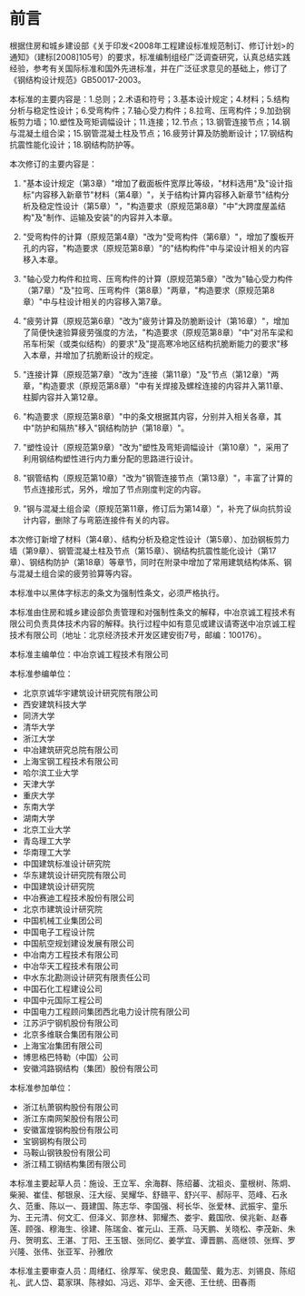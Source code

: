 # 前言

根据住房和城乡建设部《关于印发<2008年工程建设标准规范制订、修订计划>的通知》（建标[2008]105号）的要求，标准编制组经广泛调查研究，认真总结实践经验，参考有关国际标准和国外先进标准，并在广泛征求意见的基础上，修订了《钢结构设计规范》GB50017-2003。

本标准的主要内容是：1.总则；2.术语和符号；3.基本设计规定；4.材料；5.结构分析与稳定性设计；6.受弯构件；7.轴心受力构件；8.拉弯、压弯构件；9.加劲钢板剪力墙；10.塑性及弯矩调幅设计；11.连接；12.节点；13.钢管连接节点；14.钢与混凝土组合梁；15.钢管混凝土柱及节点；16.疲劳计算及防脆断设计；17.钢结构抗震性能化设计；18.钢结构防护等。

本次修订的主要内容是：

1. "基本设计规定（第3章）"增加了截面板件宽厚比等级，"材料选用"及"设计指标"内容移入新章节"材料（第4章）"，关于结构计算内容移入新章节"结构分析及稳定性设计（第5章）"，"构造要求（原规范第8章）"中"大跨度屋盖结构"及"制作、运输及安装"的内容并入本章。

2. "受弯构件的计算（原规范第4章）"改为"受弯构件（第6章）"，增加了腹板开孔的内容，"构造要求（原规范第8章）"的"结构构件"中与梁设计相关的内容移入本章。

3. "轴心受力构件和拉弯、压弯构件的计算（原规范第5章）"改为"轴心受力构件（第7章）"及"拉弯、压弯构件（第8章）"两章，"构造要求（原规范第8章）"中与柱设计相关的内容移入第7章。

4. "疲劳计算（原规范第6章）"改为"疲劳计算及防脆断设计（第16章）"，增加了简便快速验算疲劳强度的方法，"构造要求（原规范第8章）"中"对吊车梁和吊车桁架（或类似结构）的要求"及"提高寒冷地区结构抗脆断能力的要求"移入本章，并增加了抗脆断设计的规定。

5. "连接计算（原规范第7章）"改为"连接（第11章）"及"节点（第12章）"两章，"构造要求（原规范第8章）"中有关焊接及螺栓连接的内容并入第11章、柱脚内容并入第12章。

6. "构造要求（原规范第8章）"中的条文根据其内容，分别并入相关各章，其中"防护和隔热"移入"钢结构防护（第18章）"。

7. "塑性设计（原规范第9章）"改为"塑性及弯矩调幅设计（第10章）"，采用了利用钢结构塑性进行内力重分配的思路进行设计。

8. "钢管结构（原规范第10章）"改为"钢管连接节点（第13章）"，丰富了计算的节点连接形式，另外，增加了节点刚度判定的内容。

9. "钢与混凝土组合梁（原规范第11章，修订后为第14章）"，补充了纵向抗剪设计内容，删除了与弯筋连接件有关的内容。

本次修订新增了材料（第4章）、结构分析及稳定性设计（第5章）、加劲钢板剪力墙（第9章）、钢管混凝土柱及节点（第15章）、钢结构抗震性能化设计（第17章）、钢结构防护（第18章）等章节，同时在附录中增加了常用建筑结构体系、钢与混凝土组合梁的疲劳验算等内容。

本标准中以黑体字标志的条文为强制性条文，必须严格执行。

本标准由住房和城乡建设部负责管理和对强制性条文的解释，中冶京诚工程技术有限公司负责具体技术内容的解释。执行过程中如有意见或建议请寄送中冶京诚工程技术有限公司（地址：北京经济技术开发区建安街7号，邮编：100176）。

本标准主编单位：中冶京诚工程技术有限公司

本标准参编单位：
- 北京京诚华宇建筑设计研究院有限公司
- 西安建筑科技大学
- 同济大学
- 清华大学
- 浙江大学
- 中冶建筑研究总院有限公司
- 上海宝钢工程技术有限公司
- 哈尔滨工业大学
- 天津大学
- 重庆大学
- 东南大学
- 湖南大学
- 北京工业大学
- 青岛理工大学
- 华南理工大学
- 中国建筑标准设计研究院
- 华东建筑设计研究院有限公司
- 中国建筑设计研究院
- 中冶赛迪工程技术股份有限公司
- 北京市建筑设计研究院
- 中国机械工业集团公司
- 中国电子工程设计院
- 中国航空规划建设发展有限公司
- 中冶南方工程技术有限公司
- 中冶华天工程技术有限公司
- 中水东北勘测设计研究有限责任公司
- 中国石化工程建设公司
- 中国中元国际工程公司
- 中国电力工程顾问集团西北电力设计院有限公司
- 江苏沪宁钢机股份有限公司
- 北京多维联合集团有限公司
- 上海宝冶集团有限公司
- 博思格巴特勒（中国）公司
- 安徽鸿路钢结构（集团）股份有限公司

本标准参加单位：
- 浙江杭萧钢构股份有限公司
- 浙江东南网架股份有限公司
- 安徽富煌钢构股份有限公司
- 宝钢钢构有限公司
- 马鞍山钢铁股份有限公司
- 浙江精工钢结构集团有限公司

本标准主要起草人员：施设、王立军、余海群、陈绍蕃、沈祖炎、童根树、陈炯、柴昶、崔佳、郁银泉、汪大绥、吴耀华、舒赣平、舒兴平、郝际平、范峰、石永久、范重、陈以一、聂建国、陈志华、李国强、柯长华、张爱林、武振宇、童乐为、王元清、何文汇、但泽义、郭彦林、郭耀杰、娄宇、戴国欣、侯兆新、赵春莲、顾强、穆海生、徐建、陈瑞金、崔元山、王燕、马天鹏、关晓松、李茂新、朱丹、贺明玄、王湛、丁阳、王玉银、张同亿、姜学宜、谭晋鹏、高继领、张辉、罗兴隆、张伟、张亚军、孙雅欣

本标准主要审查人员：周绪红、徐厚军、侯忠良、戴国莹、戴为志、刘锡良、陈绍礼、武人岱、葛家琪、陈禄如、冯远、邓华、金天德、王仕统、田春雨


